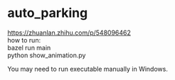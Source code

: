 # auto_parking
https://zhuanlan.zhihu.com/p/548096462    
how to run:    
bazel run main    
python show_animation.py    
    
You may need to run executable manually in Windows.

